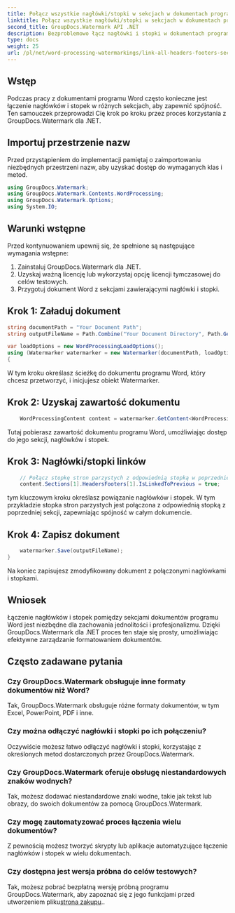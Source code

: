 ```yaml
---
title: Połącz wszystkie nagłówki/stopki w sekcjach w dokumentach programu Word
linktitle: Połącz wszystkie nagłówki/stopki w sekcjach w dokumentach programu Word
second_title: GroupDocs.Watermark API .NET
description: Bezproblemowo łącz nagłówki i stopki w dokumentach programu Word za pomocą GroupDocs.Watermark dla .NET. Z łatwością zapewnij spójność i profesjonalizm.
type: docs
weight: 25
url: /pl/net/word-processing-watermarkings/link-all-headers-footers-section-word-docs/
---
```

## Wstęp
Podczas pracy z dokumentami programu Word często konieczne jest łączenie nagłówków i stopek w różnych sekcjach, aby zapewnić spójność. Ten samouczek przeprowadzi Cię krok po kroku przez proces korzystania z GroupDocs.Watermark dla .NET.
## Importuj przestrzenie nazw
Przed przystąpieniem do implementacji pamiętaj o zaimportowaniu niezbędnych przestrzeni nazw, aby uzyskać dostęp do wymaganych klas i metod.
```csharp
using GroupDocs.Watermark;
using GroupDocs.Watermark.Contents.WordProcessing;
using GroupDocs.Watermark.Options;
using System.IO;
```
## Warunki wstępne
Przed kontynuowaniem upewnij się, że spełnione są następujące wymagania wstępne:
1. Zainstaluj GroupDocs.Watermark dla .NET.
2. Uzyskaj ważną licencję lub wykorzystaj opcję licencji tymczasowej do celów testowych.
3. Przygotuj dokument Word z sekcjami zawierającymi nagłówki i stopki.
## Krok 1: Załaduj dokument
```csharp
string documentPath = "Your Document Path";
string outputFileName = Path.Combine("Your Document Directory", Path.GetFileName(documentPath));

var loadOptions = new WordProcessingLoadOptions();
using (Watermarker watermarker = new Watermarker(documentPath, loadOptions))
{
```
W tym kroku określasz ścieżkę do dokumentu programu Word, który chcesz przetworzyć, i inicjujesz obiekt Watermarker.
## Krok 2: Uzyskaj zawartość dokumentu
```csharp
    WordProcessingContent content = watermarker.GetContent<WordProcessingContent>();
```
Tutaj pobierasz zawartość dokumentu programu Word, umożliwiając dostęp do jego sekcji, nagłówków i stopek.
## Krok 3: Nagłówki/stopki linków
```csharp
    // Połącz stopkę stron parzystych z odpowiednią stopką w poprzedniej sekcji
    content.Sections[1].HeadersFooters[1].IsLinkedToPrevious = true;
```
tym kluczowym kroku określasz powiązanie nagłówków i stopek. W tym przykładzie stopka stron parzystych jest połączona z odpowiednią stopką z poprzedniej sekcji, zapewniając spójność w całym dokumencie.

## Krok 4: Zapisz dokument
```csharp
    watermarker.Save(outputFileName);
}
```
Na koniec zapisujesz zmodyfikowany dokument z połączonymi nagłówkami i stopkami.

## Wniosek
Łączenie nagłówków i stopek pomiędzy sekcjami dokumentów programu Word jest niezbędne dla zachowania jednolitości i profesjonalizmu. Dzięki GroupDocs.Watermark dla .NET proces ten staje się prosty, umożliwiając efektywne zarządzanie formatowaniem dokumentów.
## Często zadawane pytania
### Czy GroupDocs.Watermark obsługuje inne formaty dokumentów niż Word?
Tak, GroupDocs.Watermark obsługuje różne formaty dokumentów, w tym Excel, PowerPoint, PDF i inne.
### Czy można odłączyć nagłówki i stopki po ich połączeniu?
Oczywiście możesz łatwo odłączyć nagłówki i stopki, korzystając z określonych metod dostarczonych przez GroupDocs.Watermark.
### Czy GroupDocs.Watermark oferuje obsługę niestandardowych znaków wodnych?
Tak, możesz dodawać niestandardowe znaki wodne, takie jak tekst lub obrazy, do swoich dokumentów za pomocą GroupDocs.Watermark.
### Czy mogę zautomatyzować proces łączenia wielu dokumentów?
Z pewnością możesz tworzyć skrypty lub aplikacje automatyzujące łączenie nagłówków i stopek w wielu dokumentach.
### Czy dostępna jest wersja próbna do celów testowych?
 Tak, możesz pobrać bezpłatną wersję próbną programu GroupDocs.Watermark, aby zapoznać się z jego funkcjami przed utworzeniem pliku[strona zakupu](https://purchase.groupdocs.com/temporary-license/)..